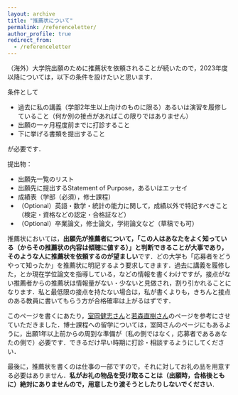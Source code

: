 ```yaml
---
layout: archive
title: "推薦状について"
permalink: /referenceletter/
author_profile: true
redirect_from:
  - /referenceletter
---
```


（海外）大学院出願のために推薦状を依頼されることが続いたので，2023年度以降については，以下の条件を設けたいと思います．



条件として

* 過去に私の講義（学部2年生以上向けのものに限る）あるいは演習を履修していること（何か別の接点があればこの限りではありません）
* 出願の一ヶ月程度前までに打診すること
* 下に挙げる書類を提出すること

が必要です．

提出物：
* 出願先一覧のリスト
* 出願先に提出するStatement of Purpose，あるいはエッセイ
* 成績表（学部（必須），修士課程）
* （Optional）英語・数学・統計の能力に関して，成績以外で特記すべきこと（検定・資格などの認定・合格証など）
* （Optional）卒業論文，修士論文，学術論文など（草稿でも可）


推薦状においては，**出願先が推薦者について，「この人はあなたをよく知っている（からその推薦状の内容は傾聴に値する）」と判断できることが大事であり，そのような人に推薦状を依頼するのが望ましい**です．どの大学も「応募者をどうやって知ったか」を推薦状に明記するよう要求してきます．過去に講義を履修した，とか現在学位論文を指導している，などの情報を書くわけですが，接点がない推薦者からの推薦状は情報量がない・少ないと見做され，割り引かれることになります．私と最低限の接点を持たない場合は，私が書くよりも，きちんと接点のある教員に書いてもらう方が合格確率は上がるはずです．


このページを書くにあたり，[室岡健志さん](https://sites.google.com/site/takeshimurookaweb/home/teaching#h.p_yiljrs6Jb6fE)と[若森直樹さん](https://sites.google.com/site/nwakamori/teaching#h.p_AyuRQmyYOkTU)のページを参考にさせていただきました．博士課程への留学については，室岡さんのページにもあるように，出願1年以上前からの周到な準備が（私の側ではなく，応募者であるあなたの側で）必要です．できるだけ早い時期に打診・相談するようにしてください．

最後に，推薦状を書くのは仕事の一部ですので，それに対してお礼の品を用意する必要はありません．**私がお礼の物品を受け取ることは（出願時，合格後ともに）絶対にありませんので，用意したり渡そうとしたりしないでください**．